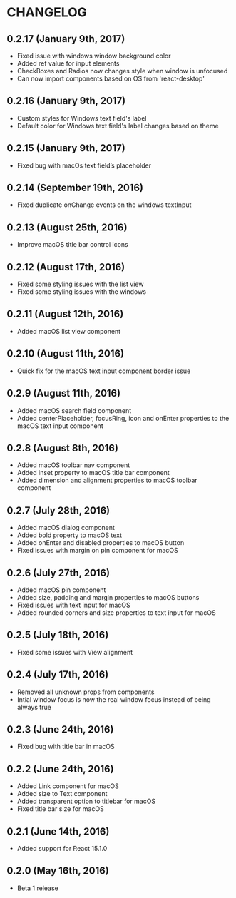 # CHANGELOG

## 0.2.17 (January 9th, 2017)

- Fixed issue with windows window background color
- Added ref value for input elements
- CheckBoxes and Radios now changes style when window is unfocused
- Can now import components based on OS from 'react-desktop'

## 0.2.16 (January 9th, 2017)

- Custom styles for Windows text field's label
- Default color for Windows text field's label changes based on theme

## 0.2.15 (January 9th, 2017)

- Fixed bug with macOs text field’s placeholder

## 0.2.14 (September 19th, 2016)

- Fixed duplicate onChange events on the windows textInput

## 0.2.13 (August 25th, 2016)

- Improve macOS title bar control icons

## 0.2.12 (August 17th, 2016)

- Fixed some styling issues with the list view
- Fixed some styling issues with the windows

## 0.2.11 (August 12th, 2016)

- Added macOS list view component

## 0.2.10 (August 11th, 2016)

- Quick fix for the macOS text input component border issue

## 0.2.9 (August 11th, 2016)

- Added macOS search field component
- Added centerPlaceholder, focusRing, icon and onEnter properties to the macOS text input component

## 0.2.8 (August 8th, 2016)

- Added macOS toolbar nav component
- Added inset property to macOS title bar component
- Added dimension and alignment properties to macOS toolbar component

## 0.2.7 (July 28th, 2016)

- Added macOS dialog component
- Added bold property to macOS text
- Added onEnter and disabled properties to macOS button
- Fixed issues with margin on pin component for macOS

## 0.2.6 (July 27th, 2016)

- Added macOS pin component
- Added size, padding and margin properties to macOS buttons
- Fixed issues with text input for macOS
- Added rounded corners and size properties to text input for macOS

## 0.2.5 (July 18th, 2016)

- Fixed some issues with View alignment

## 0.2.4 (July 17th, 2016)

- Removed all unknown props from components
- Intial window focus is now the real window focus instead of being always true 

## 0.2.3 (June 24th, 2016)

- Fixed bug with title bar in macOS

## 0.2.2 (June 24th, 2016)

- Added Link component for macOS
- Added size to Text component
- Added transparent option to titlebar for macOS
- Fixed title bar size for macOS

## 0.2.1 (June 14th, 2016)

- Added support for React 15.1.0

## 0.2.0 (May 16th, 2016)

- Beta 1 release
